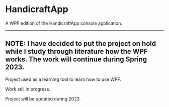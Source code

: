 # HandicraftApp

A WPF edition of the HandicraftApp console application.

--------
NOTE: I have decided to put the project on hold while I study through literature how the WPF works.
The work will continue during Spring 2023. 
--------

Project used as a learning tool to learn how to use WPF.

Work still in progress.

Project will be updated during 2023.
